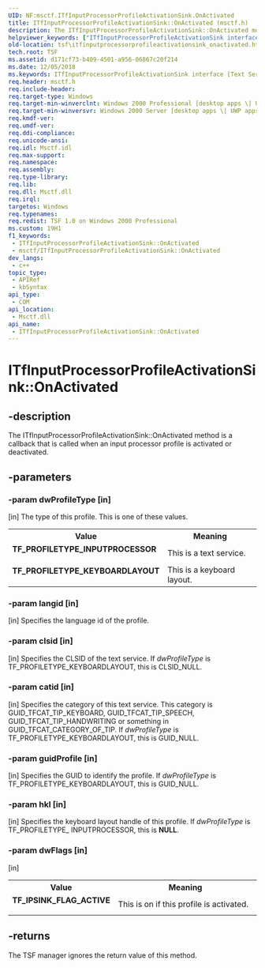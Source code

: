 ```yaml
---
UID: NF:msctf.ITfInputProcessorProfileActivationSink.OnActivated
title: ITfInputProcessorProfileActivationSink::OnActivated (msctf.h)
description: The ITfInputProcessorProfileActivationSink::OnActivated method is a callback that is called when an input processor profile is activated or deactivated.
helpviewer_keywords: ["ITfInputProcessorProfileActivationSink interface [Text Services Framework]","OnActivated method","ITfInputProcessorProfileActivationSink.OnActivated","ITfInputProcessorProfileActivationSink::OnActivated","OnActivated","OnActivated method [Text Services Framework]","OnActivated method [Text Services Framework]","ITfInputProcessorProfileActivationSink interface","TF_IPSINK_FLAG_ACTIVE","TF_PROFILETYPE_INPUTPROCESSOR","TF_PROFILETYPE_KEYBOARDLAYOUT","msctf/ITfInputProcessorProfileActivationSink::OnActivated","tsf.itfinputprocessorprofileactivationsink_onactivated"]
old-location: tsf\itfinputprocessorprofileactivationsink_onactivated.htm
tech.root: TSF
ms.assetid: d171cf73-b409-4501-a956-06867c20f214
ms.date: 12/05/2018
ms.keywords: ITfInputProcessorProfileActivationSink interface [Text Services Framework],OnActivated method, ITfInputProcessorProfileActivationSink.OnActivated, ITfInputProcessorProfileActivationSink::OnActivated, OnActivated, OnActivated method [Text Services Framework], OnActivated method [Text Services Framework],ITfInputProcessorProfileActivationSink interface, TF_IPSINK_FLAG_ACTIVE, TF_PROFILETYPE_INPUTPROCESSOR, TF_PROFILETYPE_KEYBOARDLAYOUT, msctf/ITfInputProcessorProfileActivationSink::OnActivated, tsf.itfinputprocessorprofileactivationsink_onactivated
req.header: msctf.h
req.include-header: 
req.target-type: Windows
req.target-min-winverclnt: Windows 2000 Professional [desktop apps \| UWP apps]
req.target-min-winversvr: Windows 2000 Server [desktop apps \| UWP apps]
req.kmdf-ver: 
req.umdf-ver: 
req.ddi-compliance: 
req.unicode-ansi: 
req.idl: Msctf.idl
req.max-support: 
req.namespace: 
req.assembly: 
req.type-library: 
req.lib: 
req.dll: Msctf.dll
req.irql: 
targetos: Windows
req.typenames: 
req.redist: TSF 1.0 on Windows 2000 Professional
ms.custom: 19H1
f1_keywords:
 - ITfInputProcessorProfileActivationSink::OnActivated
 - msctf/ITfInputProcessorProfileActivationSink::OnActivated
dev_langs:
 - c++
topic_type:
 - APIRef
 - kbSyntax
api_type:
 - COM
api_location:
 - Msctf.dll
api_name:
 - ITfInputProcessorProfileActivationSink::OnActivated
---
```


# ITfInputProcessorProfileActivationSink::OnActivated


## -description

The ITfInputProcessorProfileActivationSink::OnActivated method is a callback that is called when an input processor profile is activated or deactivated.

## -parameters

### -param dwProfileType [in]

[in] The type of this profile. This is one of these values.

<table>
<tr>
<th>Value</th>
<th>Meaning</th>
</tr>
<tr>
<td width="40%"><a id="TF_PROFILETYPE_INPUTPROCESSOR"></a><a id="tf_profiletype_inputprocessor"></a><dl>
<dt><b>TF_PROFILETYPE_INPUTPROCESSOR</b></dt>
</dl>
</td>
<td width="60%">
This is a text service.

</td>
</tr>
<tr>
<td width="40%"><a id="TF_PROFILETYPE_KEYBOARDLAYOUT"></a><a id="tf_profiletype_keyboardlayout"></a><dl>
<dt><b>TF_PROFILETYPE_KEYBOARDLAYOUT</b></dt>
</dl>
</td>
<td width="60%">
This is a keyboard layout.

</td>
</tr>
</table>

### -param langid [in]

[in] Specifies the language id of the profile.

### -param clsid [in]

[in] Specifies the CLSID of the text service. If <i>dwProfileType</i> is TF_PROFILETYPE_KEYBOARDLAYOUT, this is CLSID_NULL.

### -param catid [in]

[in] Specifies the category of this text service. This category is GUID_TFCAT_TIP_KEYBOARD, GUID_TFCAT_TIP_SPEECH, GUID_TFCAT_TIP_HANDWRITING or something in GUID_TFCAT_CATEGORY_OF_TIP. If <i>dwProfileType</i> is TF_PROFILETYPE_KEYBOARDLAYOUT, this is GUID_NULL.

### -param guidProfile [in]

[in] Specifies the GUID to identify the profile. If <i>dwProfileType</i> is TF_PROFILETYPE_KEYBOARDLAYOUT, this is GUID_NULL.

### -param hkl [in]

[in] Specifies the keyboard layout handle of this profile. If <i>dwProfileType</i> is TF_PROFILETYPE_ INPUTPROCESSOR, this is <b>NULL</b>.

### -param dwFlags [in]

[in]

<table>
<tr>
<th>Value</th>
<th>Meaning</th>
</tr>
<tr>
<td width="40%"><a id="TF_IPSINK_FLAG_ACTIVE"></a><a id="tf_ipsink_flag_active"></a><dl>
<dt><b>TF_IPSINK_FLAG_ACTIVE</b></dt>
</dl>
</td>
<td width="60%">
This is on if this profile is activated.

</td>
</tr>
</table>

## -returns

The TSF manager ignores the return value of this method.

